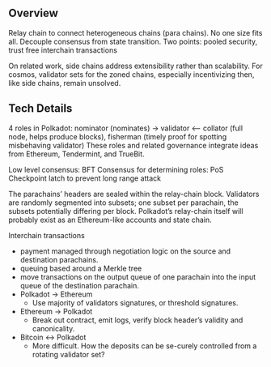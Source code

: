 ## Overview

Relay chain to connect heterogeneous chains (para chains).
No one size fits all.
Decouple consensus from state transition.
Two points: pooled security, trust free interchain transactions

On related work, side chains address extensibility rather than scalability.
For cosmos, validator sets for the zoned chains, especially incentivizing then, like side chains, remain unsolved.

## Tech Details

4 roles in Polkadot: nominator (nominates) → validator <-- collator (full node, helps produce blocks), fisherman (timely proof for spotting misbehaving validator)
These roles and related governance integrate ideas from Ethereum, Tendermint, and TrueBit.

Low level consensus: BFT
Consensus for determining roles: PoS
Checkpoint latch to prevent long range attack

The parachains’ headers are sealed within the relay-chain block.
Validators are randomly segmented into subsets; one subset per parachain, the subsets potentially differing per block.
Polkadot’s relay-chain itself will probably exist as an Ethereum-like accounts and state chain.

Interchain transactions

*   payment managed through negotiation logic on the source and destination parachains. 
*   queuing based around a Merkle tree
*   move transactions on the output queue of one parachain into the input queue of the destination parachain.
*   Polkadot → Ethereum
    *   Use majority of validators signatures, or threshold signatures.
*   Ethereum → Polkadot
    *   Break out contract, emit logs, verify block header’s validity and canonicality.
*   Bitcoin <-> Polkadot
    *   More difficult. How the deposits can be se-curely controlled from a rotating validator set?


